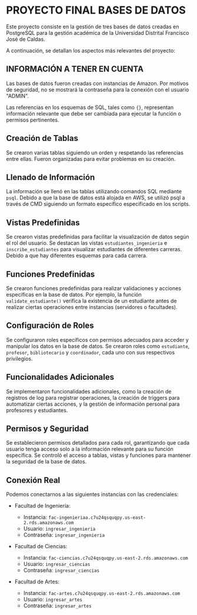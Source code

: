# PROYECTO FINAL BASES DE DATOS

Este proyecto consiste en la gestión de tres bases de datos creadas en PostgreSQL para la gestión académica de la Universidad Distrital Francisco José de Caldas.

A continuación, se detallan los aspectos más relevantes del proyecto:

## INFORMACIÓN A TENER EN CUENTA

Las bases de datos fueron creadas con instancias de Amazon. Por motivos de seguridad, no se mostrará la contraseña para la conexión con el usuario "ADMIN".

Las referencias en los esquemas de SQL, tales como `{}`, representan información relevante que debe ser cambiada para ejecutar la función o permisos pertinentes.

## Creación de Tablas

Se crearon varias tablas siguiendo un orden y respetando las referencias entre ellas. Fueron organizadas para evitar problemas en su creación.

## Llenado de Información

La información se llenó en las tablas utilizando comandos SQL mediante `psql`. Debido a que la base de datos está alojada en AWS, se utilizó psql a través de CMD siguiendo un formato específico especificado en los scripts.

## Vistas Predefinidas

Se crearon vistas predefinidas para facilitar la visualización de datos según el rol del usuario. Se destacan las vistas `estudiantes_ingenieria` e `inscribe_estudiantes` para visualizar estudiantes de diferentes carreras. Debido a que hay diferentes esquemas para cada carrera.

## Funciones Predefinidas

Se crearon funciones predefinidas para realizar validaciones y acciones específicas en la base de datos. Por ejemplo, la función `validate_estudiante()` verifica la existencia de un estudiante antes de realizar ciertas operaciones entre instancias (servidores o facultades).

## Configuración de Roles

Se configuraron roles específicos con permisos adecuados para acceder y manipular los datos en la base de datos. Se crearon roles como `estudiante`, `profesor`, `bibliotecario` y `coordinador`, cada uno con sus respectivos privilegios.

## Funcionalidades Adicionales

Se implementaron funcionalidades adicionales, como la creación de registros de log para registrar operaciones, la creación de triggers para automatizar ciertas acciones, y la gestión de información personal para profesores y estudiantes.

## Permisos y Seguridad

Se establecieron permisos detallados para cada rol, garantizando que cada usuario tenga acceso solo a la información relevante para su función específica. Se controló el acceso a tablas, vistas y funciones para mantener la seguridad de la base de datos.

## Conexión Real

Podemos conectarnos a las siguientes instancias con las credenciales:

- Facultad de Ingeniería:
  - Instancia: `fac-ingenieriaa.c7u24qsquqpy.us-east-2.rds.amazonaws.com`
  - Usuario: `ingresar_ingenieria`
  - Contraseña: `ingresar_ingenieria`

- Facultad de Ciencias:
  - Instancia: `fac-ciencias.c7u24qsquqpy.us-east-2.rds.amazonaws.com`
  - Usuario: `ingresar_ciencias`
  - Contraseña: `ingresar_ciencias`

- Facultad de Artes:
  - Instancia: `fac-artes.c7u24qsquqpy.us-east-2.rds.amazonaws.com`
  - Usuario: `ingresar_artes`
  - Contraseña: `ingresar_artes`
